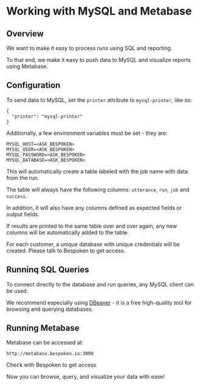 # Working with MySQL and Metabase
## Overview
We want to make it easy to process runs using SQL and reporting.

To that end, we make it easy to push data to MySQL and visualize reports using Metabase.

## Configuration
To send data to MySQL, set the `printer` attribute to `mysql-printer`, like so:
```
{
  "printer": "mysql-printer"
}
```

Additionally, a few environment variables must be set - they are:
```
MYSQL_HOST=<ASK_BESPOKEN>
MYSQL_USER=<ASK_BESPOKEN>
MYSQL_PASSWORD=<ASK_BESPOKEN>
MYSQL_DATABASE=<ASK_BESPOKEN>
```

This will automatically create a table labeled with the job name with data from the run.

The table will always have the following columns: `utterance`, `run`, `job` and `success`.

In addition, it will also have any columns defined as expected fields or output fields.

If results are printed to the same table over and over again, any new columns will be automatically added to the table.

For each customer, a unique database with unique credentials will be created. Please talk to Bespoken to get access.

## Runninq SQL Queries
To connect directly to the database and run queries, any MySQL client can be used.

We recommend especially using [DBeaver](https://dbeaver.io/) - it is a free high-quality tool for browsing and querying databases.

## Running Metabase
Metabase can be accessed at:
```
http://metabase.bespoken.io:3000
```

Check with Bespoken to get access.

Now you can browse, query, and visualize your data with ease!
